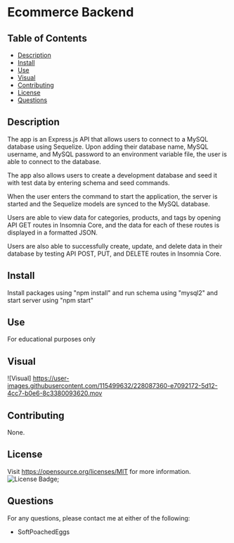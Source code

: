 # Ecommerce Backend
## Table of Contents
- [Description](#description)
- [Install](#install)
- [Use](#use)
- [Visual](#visual)
- [Contributing](#contributing)
- [License](#license)
- [Questions](#questions)

## Description
The app is an Express.js API that allows users to connect to a MySQL database using Sequelize. Upon adding their database name, MySQL username, and MySQL password to an environment variable file, the user is able to connect to the database.

The app also allows users to create a development database and seed it with test data by entering schema and seed commands.

When the user enters the command to start the application, the server is started and the Sequelize models are synced to the MySQL database.

Users are able to view data for categories, products, and tags by opening API GET routes in Insomnia Core, and the data for each of these routes is displayed in a formatted JSON.

Users are also able to successfully create, update, and delete data in their database by testing API POST, PUT, and DELETE routes in Insomnia Core.
## Install
Install packages using "npm install" and run schema using "mysql2" and start server using "npm start"
## Use
For educational purposes only
## Visual
![Visual]
https://user-images.githubusercontent.com/115499632/228087360-e7092172-5d12-4cc7-b0e6-8c3380093620.mov
## Contributing
None.
## License
Visit https://opensource.org/licenses/MIT for more information.
![License Badge](https://img.shields.io/badge/license-MIT-orange);
## Questions
For any questions, please contact me at either of the following:
* SoftPoachedEggs




